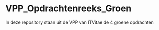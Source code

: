 # VPP_Opdrachtenreeks_Groen
 In deze repository staan uit de VPP van ITVitae de 4 groene opdrachten
